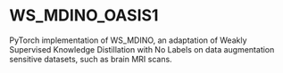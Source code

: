 # WS_MDINO_OASIS1

PyTorch implementation of WS\_MDINO, an adaptation of Weakly Supervised Knowledge Distillation with No Labels on data augmentation sensitive datasets, such as brain MRI scans.

